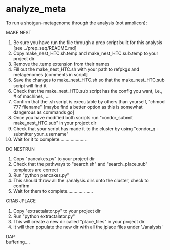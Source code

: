 # analyze_meta 

To run a shotgun-metagenome through the analysis (not amplicon):  

MAKE NEST  
1. Be sure you have run the file through a prep script built for this analysis [see ../prep_seq/README.md]  
2. Copy make_nest_HTC.sh.temp and make_nest_HTC.sub.temp to your project dir  
3. Remove the .temp extension from their names  
2. Fill out the make_nest_HTC.sh with your path to refpkgs and metagenomes [comments in script]  
4. Save the changes to make_nest_HTC.sh so that the make_nest_HTC.sub script will find it  
5. Check that the make_nest_HTC.sub script has the config you want, i.e., # of machines, ...  
6. Confirm that the .sh script is executable by others than yourself, "chmod 777 filename" [maybe find a better option as this is somewhat dangerous as commands go]  
7. Once you have modified both scripts run "condor_submit make_nest_HTC.sub" in your project dir  
8. Check that your script has made it to the cluster by using "condor_q -submitter your_username"  
9. Wait for it to complete......................  

DO NESTRUN  
1. Copy "pancakes.py" to your project dir  
2. Check that the pathways to "search.sh" and "search_place.sub" templates are correct  
3. Run "python pancakes.py"  
4. This should throw all the ./analysis dirs onto the cluster, check to confirm  
5. Wait for them to complete....................  

GRAB JPLACE  
1. Copy "extractalator.py" to your project dir  
2. Run "python extractalator.py"  
3. This will create a new dir called "place_files" in your project dir  
4. It will then populate the new dir with all the jplace files under './analysis'  

DAP  
buffering....  
